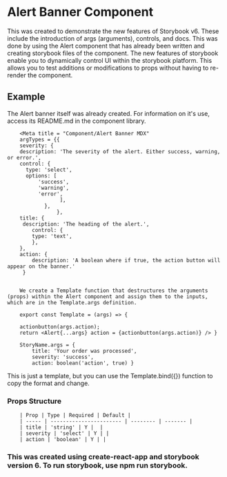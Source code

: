 # Alert Banner Component 

This was created to demonstrate the new features of Storybook v6. These include the introduction of args (arguments), controls, and docs. This was done by using the Alert component that has already been written and creating storybook files of the component.
The new features of storybook enable you to dynamically control UI within the storybook platform. This allows you to test additions or modifications to props without having to re-render the component.


## Example
		

The Alert banner itself was already created. For information on it's use, access its README.md in the component library.

        <Meta title = "Component/Alert Banner MDX"
        argTypes = {{
        severity: {
        description: 'The severity of the alert. Either success, warning, or error.',
        control: {
          type: 'select',
          options: [
              'success',
              'warning',
              'error',
                     ],
                },
                    },
        title: {
         description: 'The heading of the alert.',
            control: {
            type: 'text',
            },
        },
        action: {
            description: 'A boolean where if true, the action button will appear on the banner.'
         }


        We create a Template function that destructures the arguments (props) within the Alert component and assign them to the inputs, which are in the Template.args definition.

        export const Template = (args) => { 
            
        actionbutton(args.action); 
        return <Alert{...args} action = {actionbutton(args.action)} /> }

        StoryName.args = { 
            title: 'Your order was processed', 
            severity: 'success', 
            action: boolean('action', true) }

This is just a template, but you can use the Template.bind({}) function to copy the format and change.


### Props Structure
		

		| Prop | Type | Required | Default |
		| ----- | ----------------------- | -------- | ------- |
		| title | 'string' | Y |  |
		| severity | 'select' | Y | |
		| action | 'boolean' | Y | |
		

		
### This was created using create-react-app and storybook version 6. To run storybook, use npm run storybook. 